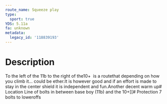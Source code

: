 ```yaml
---
route_name: Squeeze play
type:
  sport: true
YDS: 5.11a
fa: unknown
metadata:
  legacy_id: '118839193'
---
```

# Description
To the left of the 11b to the right of the10+  is a routethat depending on how you climb it... could be ether.It is however good and if an effort is made to stay in the center shield it is independent and fun.Another decent warm up# Location
Line of bolts in between base boy (11b) and the 10+[[# Protection
7 bolts to loweroffs